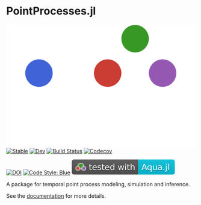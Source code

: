 # PointProcesses.jl

<img src="docs/src/assets/logo-dark.svg" align="right" />

[![Stable](https://img.shields.io/badge/docs-stable-blue.svg)](https://josekling.github.io/PointProcesses.jl/stable)
[![Dev](https://img.shields.io/badge/docs-dev-blue.svg)](https://josekling.github.io/PointProcesses.jl/dev)
[![Build Status](https://github.com/JoseKling/PointProcesses.jl/workflows/Test/badge.svg)](https://github.com/JoseKling/PointProcesses.jl/actions)
[![Codecov](https://codecov.io/gh/JoseKling/PointProcesses.jl/branch/main/graph/badge.svg?token=ic5RSs629v)](https://codecov.io/gh/JoseKling/PointProcesses.jl)

[![DOI](https://zenodo.org/badge/DOI/10.5281/zenodo.8157372.svg)](https://doi.org/10.5281/zenodo.8157372)
[![Code Style: Blue](https://img.shields.io/badge/code%20style-blue-4495d1.svg)](https://github.com/invenia/BlueStyle)
[![Aqua QA](https://raw.githubusercontent.com/JuliaTesting/Aqua.jl/master/badge.svg)](https://github.com/JuliaTesting/Aqua.jl)

A package for temporal point process modeling, simulation and inference.

See the [documentation](https://josekling.github.io/PointProcesses.jl/stable) for more details.
